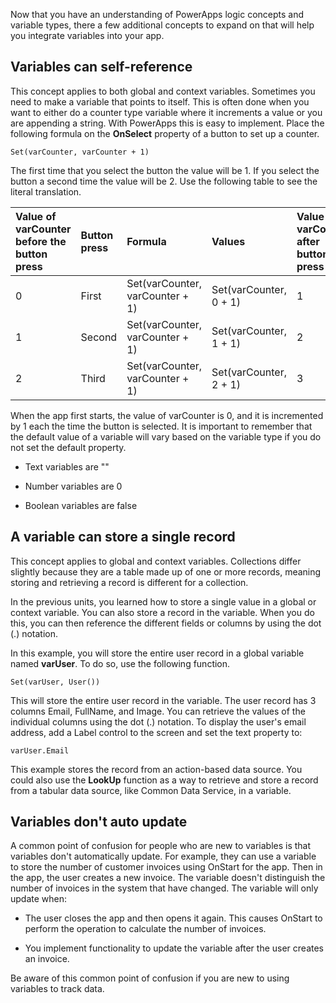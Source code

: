 Now that you have an understanding of PowerApps logic concepts and variable types, there a few additional concepts to expand on that will help you integrate variables into your app.

Variables can self-reference
----------------------------

This concept applies to both global and context variables. Sometimes you 
need to make a variable that points to itself. This is
often done when you want to either do a counter type variable where it
increments a value or you are appending a string. With PowerApps this is
easy to implement. Place the following formula on the **OnSelect** property
of a button to set up a counter.

```
Set(varCounter, varCounter + 1)
```

The first time that you select the button the value will be 1. If you
select the button a second time the value will be 2. Use the following table to 
see the literal translation.


 | Value of varCounter before the button press   | Button press   | Formula                           | Values                   | Value of varCounter after button press |
 | :---------------------------------------------| :--------------| :---------------------------------| :------------------------| :----------------------------------------|
 | 0                                             | First          | Set(varCounter, varCounter + 1)   | Set(varCounter, 0 + 1)   | 1 |
 | 1                                             | Second         | Set(varCounter, varCounter + 1)   | Set(varCounter, 1 + 1)   | 2 |
 | 2                                             | Third          | Set(varCounter, varCounter + 1)   | Set(varCounter, 2 + 1)   | 3 |

When the app first starts, the value of varCounter is 0,
and it is incremented by 1 each the time the button is selected. It is
important to remember that the default value of a variable will vary
based on the variable type if you do not set the default property.

-   Text variables are ""

-   Number variables are 0

-   Boolean variables are false

A variable can store a single record
------------------------------------

This concept applies to global and context variables. Collections differ slightly because they are a table made up of one or more records, meaning storing and retrieving a record is different for a collection.

In the previous units, you learned how to store a single value in a global or context variable. You can also store a record in the variable. When you do this, you can then reference the different fields or columns by using the dot (.) notation.

In this example, you will store the entire user record in a global variable named **varUser**. To do so, use the following function.

```
Set(varUser, User())
```

This will store the entire user record in the variable. The user record has 3 columns Email, FullName, and Image. You can retrieve the values of the individual columns using the dot (.) notation. To display the user's email address, add a Label control to the screen and set the text property to:

```
varUser.Email
```

This example stores the record from an action-based data source. You could also use the **LookUp** function as a way to retrieve and store a record from a tabular data source, like Common Data Service, in a variable.

Variables don't auto update
---------------------------

A common point of confusion for people who are new to variables is that variables don't automatically update. For example, they can use a variable to store the number of customer invoices using OnStart for the app. Then in the app, the user creates a new invoice. The variable doesn't distinguish the number of invoices in the system that have changed. The variable will only update when:

-   The user closes the app and then opens it again. This causes OnStart
    to perform the operation to calculate the number of invoices.

-   You implement functionality to update the variable after the user
    creates an invoice.

Be aware of this common point of confusion if you are new to using variables to track data.
